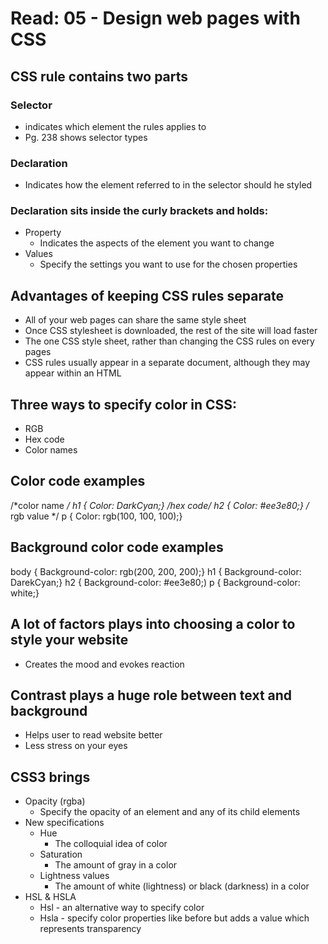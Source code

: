 # Read: 05 - Design web pages with CSS

## CSS rule contains two parts

### Selector

- indicates which element the rules applies to
- Pg. 238 shows selector types

### Declaration

- Indicates how the element referred to in the selector should he styled

### Declaration sits inside the curly brackets and holds:

- Property
    - Indicates the aspects of the element you want to change
- Values
    - Specify the settings you want to use for the chosen properties

## Advantages of keeping CSS rules separate

- All of your web pages can share the same style sheet
- Once CSS stylesheet is downloaded, the rest of the site will load faster
- The one CSS style sheet, rather than changing the CSS rules on every pages
- CSS rules usually appear in a separate document, although they may appear within an HTML

## Three ways to specify color in CSS:

- RGB
- Hex code
- Color names

## Color code examples

/*color name */
h1 {
Color: DarkCyan;}
/*hex code*/
h2 {
Color: #ee3e80;}
/* rgb value */
p {
Color: rgb(100, 100, 100);}

## Background color code examples

body {
	Background-color: rgb(200, 200, 200);}
h1 {
	Background-color: DarekCyan;}
h2 {
	Background-color: #ee3e80;)
p {
	Background-color: white;}

## A lot of factors plays into choosing a color to style your website

- Creates the mood and evokes reaction

## Contrast plays a huge role between text and background

- Helps user to read website better
- Less stress on your eyes

## CSS3 brings

- Opacity (rgba)
    - Specify the opacity of an element and any of its child elements
- New specifications
    - Hue
        - The colloquial idea of color
    - Saturation
        - The amount of gray in a color
    - Lightness values
        - The amount of white (lightness) or black (darkness) in a color
- HSL & HSLA
    - Hsl - an alternative way to specify color
    - Hsla - specify color properties like before but adds a value which represents transparency
